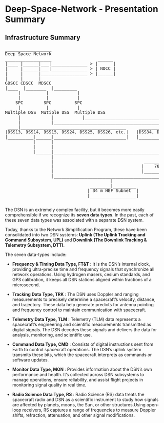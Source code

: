# Deep-Space-Network - Presentation Summary

## Infrastructure Summary
<pre>
__________________
Deep Space Network
__________________                  ______  
|____ |______|___|______________ > |      |
|     |______|___|______________ > | NOCC |
|     |      |__________________ > |______|
|     |      |                       
GDSCC CDSCC  MDSCC
|____  |________  |_________
     |          |           |
     |          |           |
    SPC        SPC         SPC
     |          |           |
Multiple DSS  Mutiple DSS  Multiple DSS
     |            |           |________________________________________________________________
     |            |_________________________________________                                   |
 ____|_________________________________________     ________|____________________     _________|______________________
|DSS13, DSS14, DSS15, DSS24, DSS25, DSS26, etc.|   |DSS34, DSS43, DSS45 and DSS46|   | DSS54, DSS55, DSS65, and DSS63 |
|__________|______|____________________________|   |_________|_______|___________|   |_________________|__________|___|
           |      |                                          |       |                                 |          |
           |      |                                          |       |                                 |          |
           |______|__________________________________________|_______|_________________________________|__________|
                  |                                          |       |___________                      |
                  |                                   _______|_________          |                     |
                  |                                  |    70 m Subnet  |         |                     |
                  |                                  |_________________|         |                     |  
                  |______________________________________________________________|_____________________|
                                         |           
                                 ________|_________
                                | 34 m HEF Subnet  |
                                |__________________|

</pre>




The DSN is an extremely complex facility, but it becomes more easily comprehensible if we recognize its **seven data types**. In the past, each of these seven data types was associated with a separate DSN system.

Today, thanks to the Network Simplification Program, these have been consolidated into two DSN systems: **Uplink (The Uplink Tracking and Command Subsystem, UPL)** and **Downlink (The Downlink Tracking & Telemetry Subsystem, DTT)**.

The seven data-types include:
- **Frequency & Timing Data Type, FT&T** : It is the DSN’s internal clock, providing ultra-precise time and frequency signals that synchronize all network operations. Using hydrogen masers, cesium standards, and GPS calibration, it keeps all DSN stations aligned within fractions of a microsecond. 

- **Tracking Data Type, TRK** : The DSN uses Doppler and ranging measurements to precisely determine a spacecraft’s velocity, distance, and trajectory. These data help generate predicts for antenna pointing and frequency control to maintain communication with spacecraft.

- **Telemetry Data Type, TLM** : Telemetry (TLM) data represents a spacecraft’s engineering and scientific measurements transmitted as digital signals. The DSN decodes these signals and delivers the data for analysis, monitoring, and scientific use.

- **Command Data Type, CMD** : Consists of digital instructions sent from Earth to control spacecraft operations. The DSN’s uplink system transmits these bits, which the spacecraft interprets as commands or software updates.

- **Monitor Data Type, MON** : Provides information about the DSN’s own performance and health. It’s collected across DSN subsystems to manage operations, ensure reliability, and assist flight projects in monitoring signal quality in real time.

- **Radio Science Data Type, RS** : Radio Science (RS) data treats the spacecraft radio and DSN as a scientific instrument to study how signals are affected by planets, moons, the Sun, or other structures.Using open-loop receivers, RS captures a range of frequencies to measure Doppler shifts, refraction, attenuation, and other signal modifications.